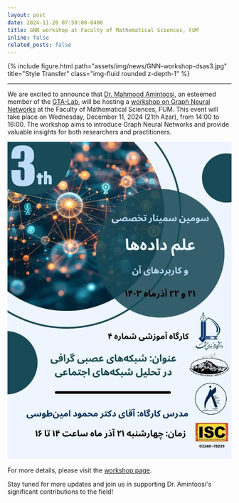 ```yaml
---
layout: post
date: 2024-11-20 07:59:00-0400
title: GNN workshop at Faculty of Mathematical Sciences, FUM
inline: false
related_posts: false
---
```



<div class="row">
    <div class="col-sm mt-3 mt-md-0">
        {% include figure.html path="assets/img/news/GNN-workshop-dsas3.jpg" title="Style Transfer" class="img-fluid rounded z-depth-1" %}
    </div>
</div>

---

We are excited to announce that [Dr. Mahmood Amintoosi](https://mamintoosi.github.io/), an esteemed member of the [GTA-Lab](https://gta-lab.github.io/), will be hosting a [workshop on Graph Neural Networks](https://gta-lab.github.io/GNN-workshop/) at the Faculty of Mathematical Sciences, FUM. This event will take place on Wednesday, December 11, 2024 (21th Azar), from 14:00 to 16:00. The workshop aims to introduce Graph Neural Networks and provide valuable insights for both researchers and practitioners.

![GNN-Workshop](assets/img/news/GNN-workshop-dsas3.jpg)

For more details, please visit the [workshop page](https://gta-lab.github.io/GNN-workshop/).

Stay tuned for more updates and join us in supporting Dr. Amintoosi's significant contributions to the field!

